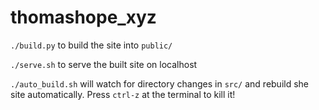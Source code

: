 # thomashope_xyz

`./build.py` to build the site into `public/`

`./serve.sh` to serve the built site on localhost

`./auto_build.sh` will watch for directory changes in `src/` and rebuild she site automatically. Press `ctrl-z` at the terminal to kill it!